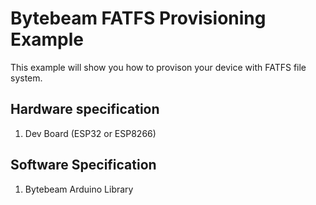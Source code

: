 # Bytebeam FATFS Provisioning Example
This example will show you how to provison your device with FATFS file system.

## Hardware specification
1. Dev Board (ESP32 or ESP8266)

## Software Specification
1. Bytebeam Arduino Library